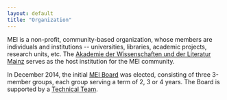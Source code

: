 ```yaml
---
layout: default
title: "Organization"
---
```

MEI is a non-profit, community-based organization, whose members are individuals and institutions -- universities, libraries, academic projects, research units, etc. The [Akademie der Wissenschaften und der Literatur Mainz](http://www.adwmainz.de/startseite.html) serves as the host institution for the MEI community.

In December 2014, the initial [MEI Board](https://web.archive.org/web/20150710210003/http://music-encoding.org/community/mei-organization/mei-board/ "MEI Board") was elected, consisting of three 3-member groups, each group serving a term of 2, 3 or 4 years. The Board is supported by a [Technical Team](https://web.archive.org/web/20150710210448/http://music-encoding.org:80/community/mei-organization/technical-team/ "Technical Team").
